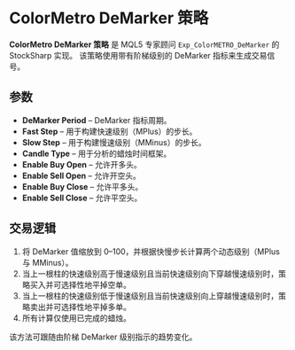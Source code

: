 # ColorMetro DeMarker 策略

**ColorMetro DeMarker 策略** 是 MQL5 专家顾问 `Exp_ColorMETRO_DeMarker` 的 StockSharp 实现。
该策略使用带有阶梯级别的 DeMarker 指标来生成交易信号。

## 参数
- **DeMarker Period** – DeMarker 指标周期。
- **Fast Step** – 用于构建快速级别（MPlus）的步长。
- **Slow Step** – 用于构建慢速级别（MMinus）的步长。
- **Candle Type** – 用于分析的蜡烛时间框架。
- **Enable Buy Open** – 允许开多头。
- **Enable Sell Open** – 允许开空头。
- **Enable Buy Close** – 允许平多头。
- **Enable Sell Close** – 允许平空头。

## 交易逻辑
1. 将 DeMarker 值缩放到 0–100，并根据快慢步长计算两个动态级别（MPlus 与 MMinus）。
2. 当上一根柱的快速级别高于慢速级别且当前快速级别向下穿越慢速级别时，策略买入并可选择性地平掉空单。
3. 当上一根柱的快速级别低于慢速级别且当前快速级别向上穿越慢速级别时，策略卖出并可选择性地平掉多单。
4. 所有计算仅使用已完成的蜡烛。

该方法可跟随由阶梯 DeMarker 级别指示的趋势变化。
